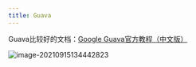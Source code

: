 ```yaml
---
title: Guava
---
```


Guava比较好的文档：[Google Guava官方教程（中文版）](https://wizardforcel.gitbooks.io/guava-tutorial/content/1.html)

![image-20210915134442823](https://figure-bed.chua-n.com/notebook/Java/59.png)

